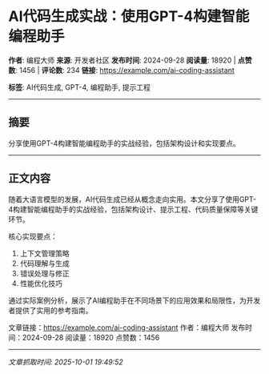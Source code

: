 # AI代码生成实战：使用GPT-4构建智能编程助手

**作者**: 编程大师
**来源**: 开发者社区
**发布时间**: 2024-09-28
**阅读量**: 18920 | **点赞数**: 1456 | **评论数**: 234
**链接**: https://example.com/ai-coding-assistant

**标签**: AI代码生成, GPT-4, 编程助手, 提示工程

---

## 摘要

分享使用GPT-4构建智能编程助手的实战经验，包括架构设计和实现要点。

---

## 正文内容

随着大语言模型的发展，AI代码生成已经从概念走向实用。本文分享了使用GPT-4构建智能编程助手的实战经验，包括架构设计、提示工程、代码质量保障等关键环节。

核心实现要点：
1. 上下文管理策略
2. 代码理解与生成
3. 错误处理与修正
4. 性能优化技巧

通过实际案例分析，展示了AI编程助手在不同场景下的应用效果和局限性，为开发者提供了实用的参考指南。

文章链接：https://example.com/ai-coding-assistant
作者：编程大师
发布时间：2024-09-28
阅读量：18920
点赞数：1456

---

*文章抓取时间: 2025-10-01 19:49:52*
